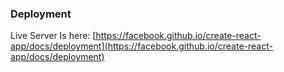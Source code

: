 ### Deployment

Live Server Is here: [https://facebook.github.io/create-react-app/docs/deployment](https://facebook.github.io/create-react-app/docs/deployment)

